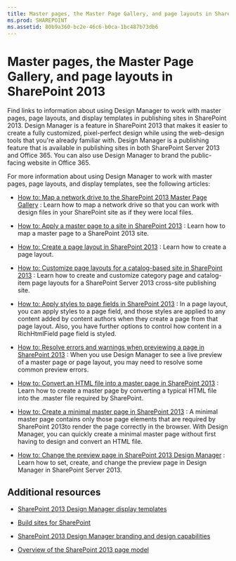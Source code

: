 ```yaml
---
title: Master pages, the Master Page Gallery, and page layouts in SharePoint 2013
ms.prod: SHAREPOINT
ms.assetid: 80b9a360-bc2e-46c6-b0ca-1bc487b73db6
---
```



# Master pages, the Master Page Gallery, and page layouts in SharePoint 2013
Find links to information about using Design Manager to work with master pages, page layouts, and display templates in publishing sites in SharePoint 2013.
Design Manager is a feature in SharePoint 2013 that makes it easier to create a fully customized, pixel-perfect design while using the web-design tools that you're already familiar with. Design Manager is a publishing feature that is available in publishing sites in both SharePoint Server 2013 and Office 365. You can also use Design Manager to brand the public-facing website in Office 365.
  
    
    

For more information about using Design Manager to work with master pages, page layouts, and display templates, see the following articles:
-  [How to: Map a network drive to the SharePoint 2013 Master Page Gallery](how-to-map-a-network-drive-to-the-sharepoint-2013-master-page-gallery.md) : Learn how to map a network drive so that you can work with design files in your SharePoint site as if they were local files.
    
  
-  [How to: Apply a master page to a site in SharePoint 2013](how-to-apply-a-master-page-to-a-site-in-sharepoint-2013.md) : Learn how to map a master page to a SharePoint 2013 site.
    
  
-  [How to: Create a page layout in SharePoint 2013](how-to-create-a-page-layout-in-sharepoint-2013.md) : Learn how to create a page layout.
    
  
-  [How to: Customize page layouts for a catalog-based site in SharePoint 2013](how-to-customize-page-layouts-for-a-catalog-based-site-in-sharepoint-2013.md) : Learn how to create and customize category page and catalog-item page layouts for a SharePoint Server 2013 cross-site publishing site.
    
  
-  [How to: Apply styles to page fields in SharePoint 2013](how-to-apply-styles-to-page-fields-in-sharepoint-2013.md) : In a page layout, you can apply styles to a page field, and those styles are applied to any content added by content authors when they create a page from that page layout. Also, you have further options to control how content in a RichHtmlField page field is styled.
    
  
-  [How to: Resolve errors and warnings when previewing a page in SharePoint 2013](how-to-resolve-errors-and-warnings-when-previewing-a-page-in-sharepoint-2013.md) : When you use Design Manager to see a live preview of a master page or page layout, you may need to resolve some common preview errors.
    
  
-  [How to: Convert an HTML file into a master page in SharePoint 2013](how-to-convert-an-html-file-into-a-master-page-in-sharepoint-2013.md) : Learn how to create a master page by converting a typical HTML file into the .master file required by SharePoint.
    
  
-  [How to: Create a minimal master page in SharePoint 2013](how-to-create-a-minimal-master-page-in-sharepoint-2013.md) : A minimal master page contains only those page elements that are required by SharePoint 2013to render the page correctly in the browser. With Design Manager, you can quickly create a minimal master page without first having to design and convert an HTML file.
    
  
-  [How to: Change the preview page in SharePoint 2013 Design Manager](how-to-change-the-preview-page-in-sharepoint-2013-design-manager.md) : Learn how to set, create, and change the preview page in Design Manager in SharePoint Server 2013.
    
  

## Additional resources
<a name="bk_addresources"> </a>


-  [SharePoint 2013 Design Manager display templates](sharepoint-2013-design-manager-display-templates.md)
    
  
-  [Build sites for SharePoint](build-sites-for-sharepoint.md)
    
  
-  [SharePoint 2013 Design Manager branding and design capabilities](sharepoint-2013-design-manager-branding-and-design-capabilities.md)
    
  
-  [Overview of the SharePoint 2013 page model](overview-of-the-sharepoint-2013-page-model.md)
    
  

